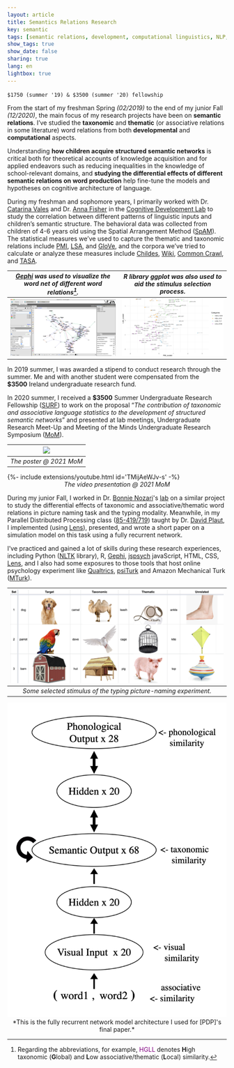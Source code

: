 ```yaml
---
layout: article
title: Semantics Relations Research
key: semantic
tags: [semantic relations, development, computational linguistics, NLP, modeling]
show_tags: true
show_date: false
sharing: true
lang: en
lightbox: true
---
```


`$1750 (summer '19) & $3500 (summer '20) fellowship`

From the start of my freshman Spring *(02/2019)* to the end of my junior Fall *(12/2020)*, the main focus of my research projects have been on **semantic relations**. I’ve studied the **taxonomic** and **thematic** (or associative relations in some literature) word relations from both **developmental** and **computational** aspects. 

<!--more-->

Understanding **how children acquire structured semantic networks** is critical both for theoretical accounts of knowledge acquisition and for applied endeavors such as reducing inequalities in the knowledge of school-relevant domains, and **studying the differential effects of different semantic relations on word production** help fine-tune the models and hypotheses on cognitive architecture of language.

During my freshman and sophomore years, I primarily worked with Dr. [Catarina Vales] and Dr. [Anna Fisher] in the [Cognitive Development Lab][CDL] to study the correlation between different patterns of linguistic inputs and children’s semantic structure. The behavioral data was collected from children of 4-6 years old using the Spatial Arrangement Method ([SpAM]). The statistical measures we’ve used to capture the thematic and taxonomic relations include [PMI], [LSA], and [GloVe], and the corpora we’ve tried to calculate or analyze these measures include [Childes], [Wiki], [Common Crawl][CC], and [TASA]. 

| *[Gephi] was used to visualize the word net of different word relations[^1].* | *R library ggplot was also used to aid the stimulus selection process.* |
| ---- | ---- |
| ![](/assets/images/semantic-gephi-net.png) | ![](/assets/images/semantic-word-cloud.png) |

In 2019 summer, I was awarded a stipend to conduct research through the summer. Me and with another student were compensated from the **$3500** Ireland undergraduate research fund. 

In 2020 summer, I received a **$3500** Summer Undergraduate Research Fellowship ([SURF]) to work on the proposal “*The contribution of taxonomic and associative language statistics to the development of structured semantic networks*” and presented at lab meetings, Undergraduate Research Meet-Up and Meeting of the Minds Undergraduate Research Symposium ([MoM]).

|![](/assets/images/semantic-mom.png)|
|:--:| 
| *The poster @ 2021 MoM* |

<div>{%- include extensions/youtube.html id='TMijAeWJv-s' -%}</div>
<center><i>The video presentation @ 2021 MoM</i></center>

During my junior Fall, I worked in Dr. [Bonnie Nozari]'s [lab][Bonnie] on a similar project to study the differential effects of taxonomic and associative/thematic word relations in picture naming task and the typing modality. Meanwhile, in my Parallel Distributed Processing class ([85-419/719][PDP]) taught by Dr. [David Plaut], I implemented (using [Lens]), presented, and wrote a short paper on a simulation model on this task using a fully recurrent network.

 I’ve practiced and gained a lot of skills during these research experiences, including Python ([NLTK] library), R, [Gephi], [jspsych] javaScript, HTML, CSS, [Lens], and I also had some exposures to those tools that host online psychology experiment like [Qualtrics], [psiTurk] and Amazon Mechanical Turk ([MTurk]).

|![](/assets/images/semantic-typing-stimulus.png)|
|:--:| 
| *Some selected stimulus of the typing picture-naming experiment.* |

<center>
  <img class="image image--xl" src="/assets/images/semantic-rnn-arch.png">
</center>
<div align="center" markdown="1">
  *This is the fully recurrent network model architecture I used for [PDP]'s final paper.*
</div>

[^1]: Regarding the abbreviations, for example, <span style="color: purple">HGLL </span> denotes **H**igh taxonomic (**G**lobal) and **L**ow associative/thematic (**L**ocal) similarity.

[Catarina Vales]: https://cvales.weebly.com/
[Anna Fisher]: https://www.cmu.edu/dietrich/psychology/people/core-training-faculty/fisher-anna.html
[Bonnie Nozari]: https://www.cmu.edu/dietrich/psychology/people/core-training-faculty/n-bonnie-nozari.html
[David Plaut]: https://www.cmu.edu/dietrich/psychology/people/core-training-faculty/plaut-david.html


[CDL]: https://sites.google.com/andrew.cmu.edu/cogdevlab
[SpAM]: https://www.researchgate.net/publication/343145592_Lumping_and_splitting_Developmental_changes_in_the_structure_of_children's_semantic_networks
[PMI]: https://en.wikipedia.org/wiki/Pointwise_mutual_information
[LSA]: https://en.wikipedia.org/wiki/Latent_semantic_analysis
[GloVE]: https://nlp.stanford.edu/projects/glove/
[Childes]: https://childes.talkbank.org/
[Wiki]: https://www.english-corpora.org/wiki/
[CC]: https://commoncrawl.org/
[TASA]: http://lsa.colorado.edu/spaces.html

[MoM]: https://www.cmu.edu/uro/MoM/

[SURF]: https://www.cmu.edu/uro/summer%20research%20fellowships/SURF/
[Bonnie]: https://www.nozarilab.com/about
[NLTK]: https://www.nltk.org/
[Gephi]: https://gephi.org/
[jspsych]: https://www.jspsych.org/
[Lens]: https://ni.cmu.edu/~plaut/Lens/Manual/
[Qualtrics]: https://www.qualtrics.com/
[psiTurk]: http://psiturk.org/ee/
[MTurk]: https://www.mturk.com/
[PDP]: https://www.cnbc.cmu.edu/~plaut/Teaching.html
<!--http://www.cnbc.cmu.edu/~plaut/IntroPDP/index.html -->